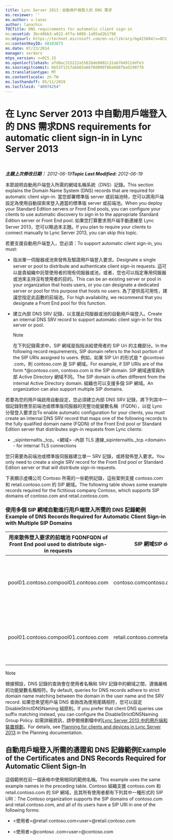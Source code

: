 ```yaml
---
title: Lync Server 2013：自動用戶端登入的 DNS 需求
ms.reviewer: ''
ms.author: v-lanac
author: lanachin
TOCTitle: DNS requirements for automatic client sign-in
ms:assetid: 3bcd4bb3-a022-4ffa-b005-1a95ad2b1796
ms:mtpsurl: https://technet.microsoft.com/en-us/library/Gg425884(v=OCS.15)
ms:contentKeyID: 48183873
ms.date: 07/23/2014
manager: serdars
mtps_version: v=OCS.15
ms.openlocfilehash: afd8ac315222a5582bde9802c22ab7b4911ddfe3
ms.sourcegitcommit: bb53f131fabb03a66f0d000f8ba668fbad190778
ms.translationtype: MT
ms.contentlocale: zh-TW
ms.lasthandoff: 05/11/2019
ms.locfileid: "40974254"
---
```

<div data-xmlns="http://www.w3.org/1999/xhtml">

<div class="topic" data-xmlns="http://www.w3.org/1999/xhtml" data-msxsl="urn:schemas-microsoft-com:xslt" data-cs="http://msdn.microsoft.com/en-us/">

<div data-asp="http://msdn2.microsoft.com/asp">

# <a name="dns-requirements-for-automatic-client-sign-in-in-lync-server-2013"></a><span data-ttu-id="ceb3e-102">在 Lync Server 2013 中自動用戶端登入的 DNS 需求</span><span class="sxs-lookup"><span data-stu-id="ceb3e-102">DNS requirements for automatic client sign-in in Lync Server 2013</span></span>

</div>

<div id="mainSection">

<div id="mainBody">

<span> </span>

<span data-ttu-id="ceb3e-103">_**主題上次修改日期：** 2012-06-19_</span><span class="sxs-lookup"><span data-stu-id="ceb3e-103">_**Topic Last Modified:** 2012-06-19_</span></span>

<span data-ttu-id="ceb3e-104">本節說明自動用戶端登入所需的網域名稱系統（DNS）記錄。</span><span class="sxs-lookup"><span data-stu-id="ceb3e-104">This section explains the Domain Name System (DNS) records that are required for automatic client sign-in.</span></span> <span data-ttu-id="ceb3e-105">當您部署標準版 server 或前端池時，您可以將用戶端設定為使用自動探索來登入適當的標準版 server 或前端池。</span><span class="sxs-lookup"><span data-stu-id="ceb3e-105">When you deploy your Standard Edition servers or Front End pools, you can configure your clients to use automatic discovery to sign in to the appropriate Standard Edition server or Front End pool.</span></span> <span data-ttu-id="ceb3e-106">如果您打算要求用戶端手動連線至 Lync Server 2013，您可以略過本主題。</span><span class="sxs-lookup"><span data-stu-id="ceb3e-106">If you plan to require your clients to connect manually to Lync Server 2013, you can skip this topic.</span></span>

<span data-ttu-id="ceb3e-107">若要支援自動用戶端登入，您必須：</span><span class="sxs-lookup"><span data-stu-id="ceb3e-107">To support automatic client sign-in, you must:</span></span>

  - <span data-ttu-id="ceb3e-108">指派單一伺服器或池來發佈及驗證用戶端登入要求。</span><span class="sxs-lookup"><span data-stu-id="ceb3e-108">Designate a single server or pool to distribute and authenticate client sign-in requests.</span></span> <span data-ttu-id="ceb3e-109">這可以是貴組織中託管使用者的現有伺服器或池，或者，您也可以指定專用伺服器或池來主持沒有使用者的目的。</span><span class="sxs-lookup"><span data-stu-id="ceb3e-109">This can be an existing server or pool in your organization that hosts users, or you can designate a dedicated server or pool for this purpose that hosts no users.</span></span> <span data-ttu-id="ceb3e-110">為了提供高可用性，建議您指定此函數的前端池。</span><span class="sxs-lookup"><span data-stu-id="ceb3e-110">For high availability, we recommend that you designate a Front End pool for this function.</span></span>

  - <span data-ttu-id="ceb3e-111">建立內部 DNS SRV 記錄，以支援此伺服器或池的自動用戶端登入。</span><span class="sxs-lookup"><span data-stu-id="ceb3e-111">Create an internal DNS SRV record to support automatic client sign-in for this server or pool.</span></span>
    
    <div>
    

    > [!NOTE]  
    > <span data-ttu-id="ceb3e-112">在下列記錄需求中，SIP 網域是指指派給使用者的 SIP Uri 的主機部分。</span><span class="sxs-lookup"><span data-stu-id="ceb3e-112">In the following record requirements, SIP domain refers to the host portion of the SIP URIs assigned to users.</span></span> <span data-ttu-id="ceb3e-113">例如，如果 SIP Uri 的形式是 \* @contoso .com，則 contoso.com 是 SIP 網域。</span><span class="sxs-lookup"><span data-stu-id="ceb3e-113">For example, if SIP URIs are of the form \*@contoso.com, contoso.com is the SIP domain.</span></span> <span data-ttu-id="ceb3e-114">SIP 網域通常與內部 Active Directory 網域不同。</span><span class="sxs-lookup"><span data-stu-id="ceb3e-114">The SIP domain is often different from the internal Active Directory domain.</span></span> <span data-ttu-id="ceb3e-115">組織也可以支援多個 SIP 網域。</span><span class="sxs-lookup"><span data-stu-id="ceb3e-115">An organization can also support multiple SIP domains.</span></span>

    
    </div>

<span data-ttu-id="ceb3e-116">若要為您的用戶端啟用自動設定，您必須建立內部 DNS SRV 記錄，將下列其中一個記錄對應至前端池或標準版伺服器的完整功能變數名稱（FQDN），以從 Lync 分發登入要求台</span><span class="sxs-lookup"><span data-stu-id="ceb3e-116">To enable automatic configuration for your clients, you must create an internal DNS SRV record that maps one of the following records to the fully qualified domain name (FQDN) of the Front End pool or Standard Edition server that distributes sign-in requests from Lync clients:</span></span>

  - <span data-ttu-id="ceb3e-117">\_sipinternaltls.\_tcp。\<網域\> -內部 TLS 連線</span><span class="sxs-lookup"><span data-stu-id="ceb3e-117">\_sipinternaltls.\_tcp.\<domain\> - for internal TLS connections</span></span>

<span data-ttu-id="ceb3e-118">您只需要為前端池或標準版伺服器建立單一 SRV 記錄，或將發佈登入要求。</span><span class="sxs-lookup"><span data-stu-id="ceb3e-118">You only need to create a single SRV record for the Front End pool or Standard Edition server or that will distribute sign-in requests.</span></span>

<span data-ttu-id="ceb3e-119">下表顯示虛構公司 Contoso 所需的一些範例記錄，這些案例支援 contoso.com 和 retail.contoso.com 的 SIP 網域。</span><span class="sxs-lookup"><span data-stu-id="ceb3e-119">The following table shows some example records required for the fictitious company Contoso, which supports SIP domains of contoso.com and retail.contoso.com.</span></span>

### <a name="example-of-dns-records-required-for-automatic-client-sign-in-with-multiple-sip-domains"></a><span data-ttu-id="ceb3e-120">使用多個 SIP 網域自動進行用戶端登入所需的 DNS 記錄範例</span><span class="sxs-lookup"><span data-stu-id="ceb3e-120">Example of DNS Records Required for Automatic Client Sign-in with Multiple SIP Domains</span></span>

<table>
<colgroup>
<col style="width: 33%" />
<col style="width: 33%" />
<col style="width: 33%" />
</colgroup>
<thead>
<tr class="header">
<th><span data-ttu-id="ceb3e-121">用來散佈登入要求的前端池 FQDN</span><span class="sxs-lookup"><span data-stu-id="ceb3e-121">FQDN of Front End pool used to distribute sign-in requests</span></span></th>
<th><span data-ttu-id="ceb3e-122">SIP 網域</span><span class="sxs-lookup"><span data-stu-id="ceb3e-122">SIP domain</span></span></th>
<th><span data-ttu-id="ceb3e-123">DNS SRV 記錄</span><span class="sxs-lookup"><span data-stu-id="ceb3e-123">DNS SRV record</span></span></th>
</tr>
</thead>
<tbody>
<tr class="odd">
<td><p><span data-ttu-id="ceb3e-124">pool01.contoso.com</span><span class="sxs-lookup"><span data-stu-id="ceb3e-124">pool01.contoso.com</span></span></p></td>
<td><p><span data-ttu-id="ceb3e-125">contoso.com</span><span class="sxs-lookup"><span data-stu-id="ceb3e-125">contoso.com</span></span></p></td>
<td><p><span data-ttu-id="ceb3e-126">在 pool01.contoso.com 的埠5061上，_tcp contoso 網域 _sipinternaltls 的 SRV 記錄</span><span class="sxs-lookup"><span data-stu-id="ceb3e-126">An SRV record for _sipinternaltls._tcp.contoso.com domain over port 5061 that maps to pool01.contoso.com</span></span></p></td>
</tr>
<tr class="even">
<td><p><span data-ttu-id="ceb3e-127">pool01.contoso.com</span><span class="sxs-lookup"><span data-stu-id="ceb3e-127">pool01.contoso.com</span></span></p></td>
<td><p><span data-ttu-id="ceb3e-128">retail.contoso.com</span><span class="sxs-lookup"><span data-stu-id="ceb3e-128">retail.contoso.com</span></span></p></td>
<td><p><span data-ttu-id="ceb3e-129">在 pool01.contoso.com 的埠5061上，將 _sipinternaltls. _tcp retail 網域的 SRV 記錄。</span><span class="sxs-lookup"><span data-stu-id="ceb3e-129">An SRV record for _sipinternaltls._tcp.retail.contoso.com domain over port 5061 that maps to pool01.contoso.com</span></span></p></td>
</tr>
</tbody>
</table>


<div>


> [!NOTE]  
> <span data-ttu-id="ceb3e-130">根據預設，DNS 記錄的查詢會在使用者名稱和 SRV 記錄中的網域之間，遵循嚴格的功能變數名稱相符。</span><span class="sxs-lookup"><span data-stu-id="ceb3e-130">By default, queries for DNS records adhere to strict domain name matching between the domain in the user name and the SRV record.</span></span> <span data-ttu-id="ceb3e-131">如果您希望用戶端 DNS 查詢改為使用尾碼相符，您可以設定 DisableStrictDNSNaming 組原則。</span><span class="sxs-lookup"><span data-stu-id="ceb3e-131">If you prefer that client DNS queries use suffix matching instead, you can configure the DisableStrictDNSNaming Group Policy.</span></span> <span data-ttu-id="ceb3e-132">如需詳細資訊，請參閱規劃檔中的<A href="lync-server-2013-planning-for-clients-and-devices.md">Lync Server 2013 中的用戶端和裝置規劃</A>。</span><span class="sxs-lookup"><span data-stu-id="ceb3e-132">For details, see <A href="lync-server-2013-planning-for-clients-and-devices.md">Planning for clients and devices in Lync Server 2013</A> in the Planning documentation.</span></span>



</div>

<div>

## <a name="example-of-the-certificates-and-dns-records-required-for-automatic-client-sign-in"></a><span data-ttu-id="ceb3e-133">自動用戶端登入所需的憑證和 DNS 記錄範例</span><span class="sxs-lookup"><span data-stu-id="ceb3e-133">Example of the Certificates and DNS Records Required for Automatic Client Sign-In</span></span>

<span data-ttu-id="ceb3e-134">這個範例在前一個表格中使用相同的範例名稱。</span><span class="sxs-lookup"><span data-stu-id="ceb3e-134">This example uses the same example names in the preceding table.</span></span> <span data-ttu-id="ceb3e-135">Contoso 組織支援 contoso.com 和 retail.contoso.com 的 SIP 網域，且其所有使用者都有下列其中一種形式的 SIP URI：</span><span class="sxs-lookup"><span data-stu-id="ceb3e-135">The Contoso organization supports the SIP domains of contoso.com and retail.contoso.com, and all of its users have a SIP URI in one of the following forms:</span></span>

  - <span data-ttu-id="ceb3e-136">\<使用者\>@retail contoso.com</span><span class="sxs-lookup"><span data-stu-id="ceb3e-136">\<user\>@retail.contoso.com</span></span>

  - <span data-ttu-id="ceb3e-137">\<使用者\>@contoso .com</span><span class="sxs-lookup"><span data-stu-id="ceb3e-137">\<user\>@contoso.com</span></span>

</div>

</div>

<span> </span>

</div>

</div>

</div>

